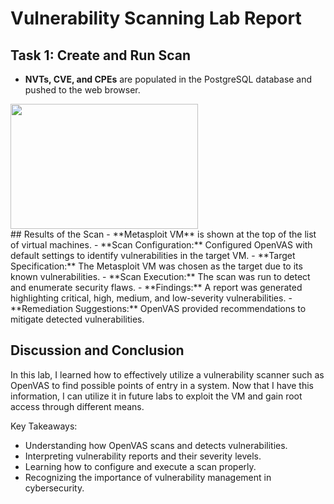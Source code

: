 # Vulnerability Scanning Lab Report

## Task 1: Create and Run Scan

- **NVTs, CVE, and CPEs** are populated in the PostgreSQL database and pushed to the web browser.
<img src="https://github.com/user-attachments/assets/eac7f7cb-cc2e-4fcc-a40a-bba5d213d621" width="300" height="200">
<br>
## Results of the Scan  
- **Metasploit VM** is shown at the top of the list of virtual machines.    
- **Scan Configuration:** Configured OpenVAS with default settings to identify vulnerabilities in the target VM.
- **Target Specification:** The Metasploit VM was chosen as the target due to its known vulnerabilities.
- **Scan Execution:** The scan was run to detect and enumerate security flaws.
- **Findings:** A report was generated highlighting critical, high, medium, and low-severity vulnerabilities.
- **Remediation Suggestions:** OpenVAS provided recommendations to mitigate detected vulnerabilities.

## Discussion and Conclusion

In this lab, I learned how to effectively utilize a vulnerability scanner such as OpenVAS to find possible points of entry in a system. Now that I have this information, I can utilize it in future labs to exploit the VM and gain root access through different means.

Key Takeaways:

- Understanding how OpenVAS scans and detects vulnerabilities.
- Interpreting vulnerability reports and their severity levels.
- Learning how to configure and execute a scan properly.
- Recognizing the importance of vulnerability management in cybersecurity.
